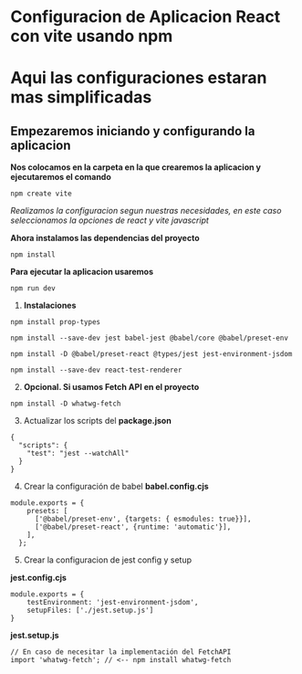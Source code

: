 # Configuracion de Aplicacion React con vite usando npm

# Aqui las configuraciones estaran mas simplificadas 

## Empezaremos iniciando y configurando la aplicacion

**Nos colocamos en la carpeta en la que crearemos la aplicacion y ejecutaremos el comando**

    npm create vite

*Realizamos la configuracion segun nuestras necesidades, en este caso seleccionamos la opciones de react y vite javascript*

**Ahora instalamos las dependencias del proyecto**

    npm install

**Para ejecutar la aplicacion usaremos**

    npm run dev


1. **Instalaciones**


~~~
npm install prop-types 

npm install --save-dev jest babel-jest @babel/core @babel/preset-env

npm install -D @babel/preset-react @types/jest jest-environment-jsdom 

npm install --save-dev react-test-renderer

~~~ 

2. **Opcional. Si usamos Fetch API en el proyecto**

~~~
npm install -D whatwg-fetch
~~~ 

3. Actualizar los scripts del **package.json**

~~~
{
  "scripts": {
    "test": "jest --watchAll"
  }
}
~~~

4. Crear la configuración de babel **babel.config.cjs**

~~~
module.exports = {
    presets: [
      ['@babel/preset-env', {targets: { esmodules: true}}],
      ['@babel/preset-react', {runtime: 'automatic'}],
    ],
  };
~~~

5. Crear la configuracion de jest config y setup  

**jest.config.cjs**

~~~
module.exports = {
    testEnvironment: 'jest-environment-jsdom',
    setupFiles: ['./jest.setup.js']
}
~~~

**jest.setup.js**

~~~
// En caso de necesitar la implementación del FetchAPI
import 'whatwg-fetch'; // <-- npm install whatwg-fetch
~~~





